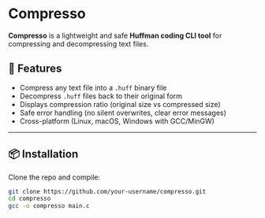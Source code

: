 # Compresso

**Compresso** is a lightweight and safe **Huffman coding CLI tool** for compressing and decompressing text files.  

## 🚀 Features
- Compress any text file into a `.huff` binary file  
- Decompress `.huff` files back to their original form  
- Displays compression ratio (original size vs compressed size)  
- Safe error handling (no silent overwrites, clear error messages)  
- Cross-platform (Linux, macOS, Windows with GCC/MinGW)  

---

## 📦 Installation

Clone the repo and compile:

```bash
git clone https://github.com/your-username/compresso.git
cd compresso
gcc -o compresso main.c
